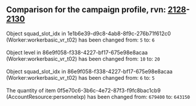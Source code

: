 ## Comparison for the campaign profile, rvn: [2128](https://github.com/PRO100KatYT/FortniteProfileRevisions/tree/main/profiles/campaign/2128%20campaign.json)-[2130](https://github.com/PRO100KatYT/FortniteProfileRevisions/tree/main/profiles/campaign/2130%20campaign.json)

Object squad_slot_idx in 1e1b6e39-d9c8-4ab8-8f9c-276b71f612c0 (Worker:workerbasic_vr_t02) has been changed from: `5` to: `6`
<br><br>
Object level in 86e9f058-f338-4227-bf17-675e98e8acaa (Worker:workerbasic_vr_t02) has been changed from: `10` to: `20`
<br><br>
Object squad_slot_idx in 86e9f058-f338-4227-bf17-675e98e8acaa (Worker:workerbasic_vr_t02) has been changed from: `6` to: `5`
<br><br>
The quantity of item 0f5e70c6-3b6c-4e72-87f3-f9fc8bac1cb9 (AccountResource:personnelxp) has been changed from: `679400` to: `643150`
<br><br>
